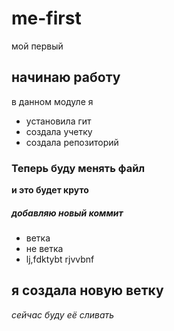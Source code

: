 # me-first
мой первый
## начинаю работу
в данном модуле я
* установила гит
* создала учетку
* создала репозиторий
### Теперь буду менять файл
**и это будет круто**

##### добавляю новый коммит
* ветка
* не ветка
* lj,fdktybt rjvvbnf

## я создала новую ветку

*сейчас буду её сливать*